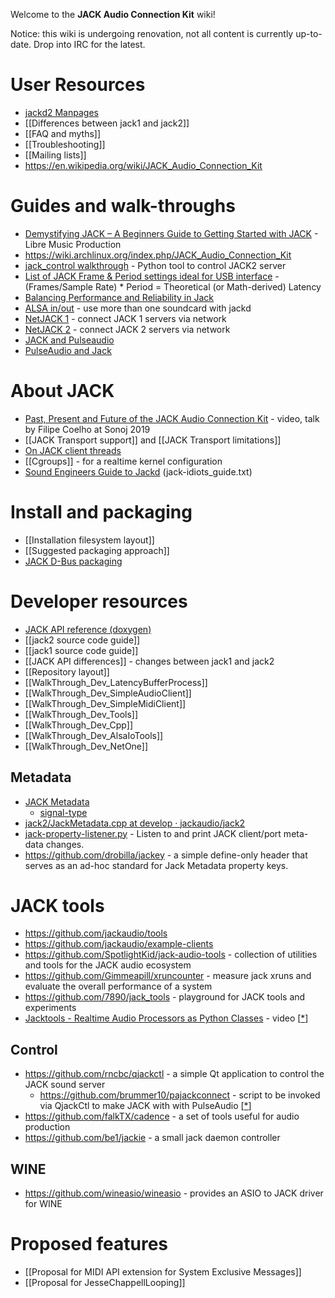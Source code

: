 Welcome to the **JACK Audio Connection Kit** wiki! 

Notice: this wiki is undergoing renovation, not all content is currently up-to-date. Drop into IRC for the latest.

# User Resources
* [jackd2 Manpages](https://manpages.debian.org/buster/jackd2)
* [[Differences between jack1 and jack2]]
* [[FAQ and myths]]
* [[Troubleshooting]]
* [[Mailing lists]]
* https://en.wikipedia.org/wiki/JACK_Audio_Connection_Kit

# Guides and walk-throughs
* [Demystifying JACK – A Beginners Guide to Getting Started with JACK](https://libremusicproduction.com/articles/demystifying-jack-%E2%80%93-beginners-guide-getting-started-jack) - Libre Music Production
* https://wiki.archlinux.org/index.php/JACK_Audio_Connection_Kit
* [jack_control walkthrough](https://github.com/jackaudio/jackaudio.github.com/wiki/WalkThrough_User_jack_control) - Python tool to control JACK2 server
* [List of JACK Frame & Period settings ideal for USB interface](https://linuxmusicians.com/viewtopic.php?f=47&t=10707) - (Frames/Sample Rate) * Period = Theoretical (or Math-derived) Latency
* [Balancing Performance and Reliability in Jack](https://www.penguinproducer.com/Blog/2011/10/balancing-performance-and-reliability-in-jack/)
* [ALSA in/out](wiki/WalkThrough_User_AlsaInOut) - use more than one soundcard with jackd
* [NetJACK 1](wiki/WalkThrough_User_NetJack) - connect JACK 1 servers via network
* [NetJACK 2](wiki/WalkThrough_User_NetJack2) - connect JACK 2 servers via network
* [JACK and Pulseaudio](wiki/WalkThrough_User_PulseOnJack)
* [PulseAudio and Jack](http://0pointer.de/blog/projects/when-pa-and-when-not.html)

# About JACK
* [Past, Present and Future of the JACK Audio Connection Kit](https://media.ccc.de/v/sonoj2019-1902-jack-past-present-future) - video, talk by Filipe Coelho at Sonoj 2019
* [[JACK Transport support]] and [[JACK Transport limitations]]
* [On JACK client threads](wiki/WalkThrough_User_ClientThreads)
* [[Cgroups]] - for a realtime kernel configuration
* [Sound Engineers Guide to Jackd](http://www.orford.org/assets/jack-idiots_guide.txt) (jack-idiots_guide.txt)

# Install and packaging
* [[Installation filesystem layout]]
* [[Suggested packaging approach]]
* [JACK D-Bus packaging](wiki/JACK-DBus-packaging)

# Developer resources
* [JACK API reference (doxygen)](https://jackaudio.github.io/api)
* [[jack2 source code guide]]
* [[jack1 source code guide]]
* [[JACK API differences]] - changes between jack1 and jack2
* [[Repository layout]]
* [[WalkThrough_Dev_LatencyBufferProcess]]
* [[WalkThrough_Dev_SimpleAudioClient]]
* [[WalkThrough_Dev_SimpleMidiClient]]
* [[WalkThrough_Dev_Tools]]
* [[WalkThrough_Dev_Cpp]]
* [[WalkThrough_Dev_AlsaIoTools]]
* [[WalkThrough_Dev_NetOne]]

## Metadata
* [JACK Metadata](https://jackaudio.org/metadata)
  * [signal-type](https://jackaudio.org/metadata/signal-type)
* [jack2/JackMetadata.cpp at develop · jackaudio/jack2](https://github.com/jackaudio/jack2/blob/develop/common/JackMetadata.cpp#L30)
* [jack-property-listener.py](https://gist.github.com/SpotlightKid/dc70dac006337c99bf65bcdc98e43ddc) -  Listen to and print JACK client/port meta-data changes.
* https://github.com/drobilla/jackey - a simple define-only header that serves as an ad-hoc standard for Jack Metadata property keys. 

# JACK tools
* https://github.com/jackaudio/tools
* https://github.com/jackaudio/example-clients
* https://github.com/SpotlightKid/jack-audio-tools - collection of utilities and tools for the JACK audio ecosystem
* https://github.com/Gimmeapill/xruncounter - measure jack xruns and evaluate the overall performance of a system
* https://github.com/7890/jack_tools - playground for JACK tools and experiments
* [Jacktools - Realtime Audio Processors as Python Classes](https://media.ccc.de/v/lac2018-46-jacktools_realtime_audio_processors_as_python_classes) - video [[*](http://kokkinizita.linuxaudio.org/linuxaudio/downloads/index.html)]

## Control
* https://github.com/rncbc/qjackctl - a simple Qt application to control the JACK sound server
  * https://github.com/brummer10/pajackconnect - script to be invoked via QjackCtl to make JACK with with PulseAudio [[*](https://linuxmusicians.com/viewtopic.php?f=19&t=13234)]
* https://github.com/falkTX/cadence - a set of tools useful for audio production
* https://github.com/be1/jackie - a small jack daemon controller

## WINE
* https://github.com/wineasio/wineasio - provides an ASIO to JACK driver for WINE

# Proposed features
* [[Proposal for MIDI API extension for System Exclusive Messages]]
* [[Proposal for JesseChappellLooping]]